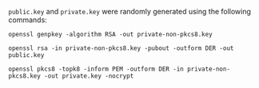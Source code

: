 `public.key` and `private.key` were randomly generated using the following commands:

```
openssl genpkey -algorithm RSA -out private-non-pkcs8.key

openssl rsa -in private-non-pkcs8.key -pubout -outform DER -out public.key

openssl pkcs8 -topk8 -inform PEM -outform DER -in private-non-pkcs8.key -out private.key -nocrypt
```